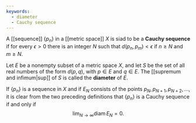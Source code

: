 ```yaml
---
keywords:
  - diameter
  - Cauchy sequence
---
```


A [[sequence]] $\{p_n\}$ in a [[metric space]] $X$ is siad to be a **Cauchy sequence** if for every $\epsilon>0$ there is an integer $N$ such that $d(p_n,p_m)<\epsilon$ if $n\ge N$ and $m\ge N$.

Let $E$ be a nonempty subset of a metric space $X$, and let $S$ be the set of all real numbers of the form $d(p,q)$, with $p\in E$ and $q\in E$. The [[supremum and infimum|sup]] of $S$ is called the **diameter** of $E$.

If $\{p_n\}$ is a sequence in $X$ and if $E_N$ consists of the points $p_N,p_{N+1},p_{N+2},...$, it is clear from the two preceding definitions that $\{p_n\}$ is a Cauchy sequence if and only if $$\lim_{N\to\infty}\operatorname{diam} E_N=0.$$

